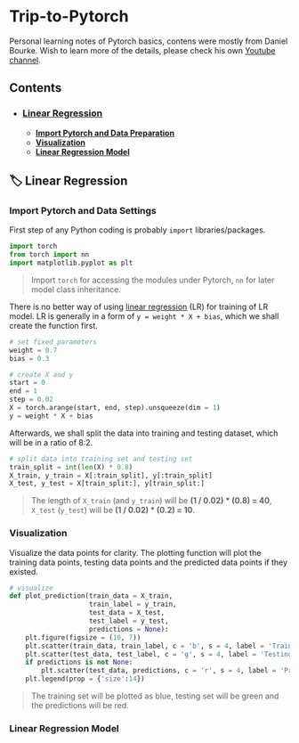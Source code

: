 # Trip-to-Pytorch
Personal learning notes of Pytorch basics, contens were mostly from Daniel Bourke. Wish to learn more of the details, please check his own [Youtube channel](https://www.youtube.com/watch?v=Z_ikDlimN6A, 'YT Link').
## Contents
- ### [**Linear Regression**](#LR)
  - [**Import Pytorch and Data Preparation**](#Settings)
  - [**Visualization**](#Visual)
  - [**Linear Regression Model**](#LRModel)

<h2 id="LR">🏷 Linear Regression</h2>
<h3 id="Settings">Import Pytorch and Data Settings</h3>

First step of any Python coding is probably `import` libraries/packages.
```python
import torch
from torch import nn
import matplotlib.pyplot as plt
```
> Import `torch` for accessing the modules under Pytorch, `nn` for later model class inheritance.

There is no better way of using [linear regression](https://en.wikipedia.org/wiki/Linear_regression, 'Wiki of LR') (LR) for training of LR model. LR is generally in a form of `y = weight * X + bias`, which we shall create the function first.
```python
# set fixed parameters
weight = 0.7
bias = 0.3

# create X and y
start = 0
end = 1
step = 0.02
X = torch.arange(start, end, step).unsqueeze(dim = 1)
y = weight * X + bias
```
Afterwards, we shall split the data into training and testing dataset, which will be in a ratio of 8:2.
```python
# split data into training set and testing set
train_split = int(len(X) * 0.8)
X_train, y_train = X[:train_split], y[:train_split]
X_test, y_test = X[train_split:], y[train_split:]
```
> The length of `X_train` (and `y_train`) will be **(1 / 0.02) * (0.8) = 40**, `X_test` (`y_test`) will be **(1 / 0.02) * (0.2) = 10**.

<h3 id="Visual">Visualization</h3>

Visualize the data points for clarity. The plotting function will plot the training data points, testing data points and the predicted data points if they existed.
```python
# visualize
def plot_prediction(train_data = X_train,
                    train_label = y_train,
                    test_data = X_test,
                    test_label = y_test,
                    predictions = None):
    plt.figure(figsize = (10, 7))
    plt.scatter(train_data, train_label, c = 'b', s = 4, label = 'Training Data')
    plt.scatter(test_data, test_label, c = 'g', s = 4, label = 'Testing Data')
    if predictions is not None:
        plt.scatter(test_data, predictions, c = 'r', s = 4, label = 'Predictions')
    plt.legend(prop = {'size':14})
```
> The training set will be plotted as blue, testing set will be green and the predictions will be red.

<h3 id="LRModel">Linear Regression Model</h3>
